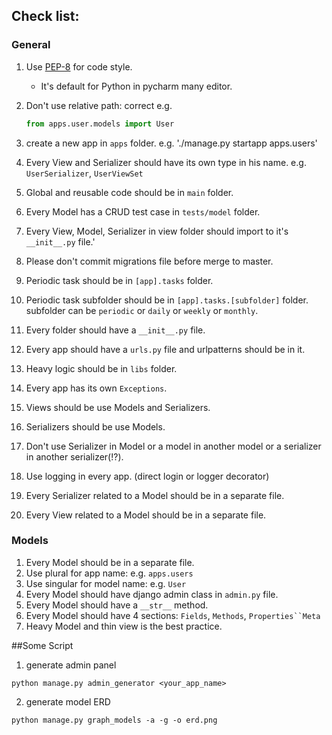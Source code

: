 ## Check list:

### General

1. Use [PEP-8](https://peps.python.org/pep-0008/) for code style.
      - It's default for Python in pycharm many editor.
2. Don't use relative path: correct e.g.

    ``` python
   from apps.user.models import User
   ```
   
3. create a new app in `apps` folder. e.g. './manage.py startapp apps.users'
4. Every View and Serializer should have its own type in his name. e.g. `UserSerializer`, `UserViewSet`
5. Global and reusable code should be in `main` folder.
6. Every Model has a CRUD test case in `tests/model` folder.
7. Every View, Model, Serializer in view folder should import to it's `__init__.py` file.'
8. Please don't commit migrations file before merge to master.
9. Periodic task should be in `[app].tasks` folder.
10. Periodic task subfolder should be in `[app].tasks.[subfolder]` folder. subfolder can be `periodic` or `daily` or `weekly` or `monthly`.
11. Every folder should have a `__init__.py` file.
12. Every app should have a `urls.py` file and urlpatterns should be in it.
13. Heavy logic should be in `libs` folder.
14. Every app has its own `Exceptions`.
15. Views should be use Models and Serializers.
16. Serializers should be use Models.
17. Don't use Serializer in Model or a model in another model or a serializer in another serializer(!?).
18. Use logging in every app. (direct login or logger decorator)
19. Every Serializer related to a Model should be in a separate file.
20. Every View related to a Model should be in a separate file.



### Models

1. Every Model should be in a separate file.
2. Use plural for app name: e.g. `apps.users`
3. Use singular for model name: e.g. `User`
4. Every Model should have django admin class in `admin.py` file.
5. Every Model should have a `__str__` method.
6. Every Model should have 4 sections: `Fields`, `Methods`, `Properties``Meta`
7. Heavy Model and thin view is the best practice.

##Some Script
1. generate admin panel

```shell
python manage.py admin_generator <your_app_name>
```

2. generate model ERD

```shell
python manage.py graph_models -a -g -o erd.png
```